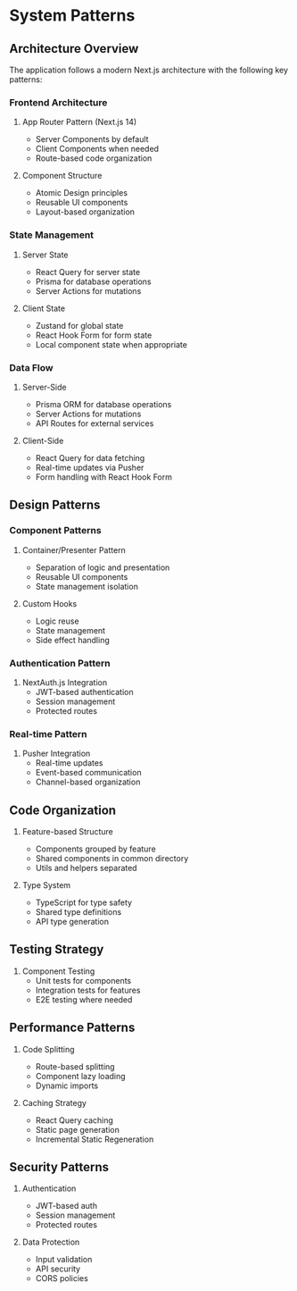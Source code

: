 # System Patterns

## Architecture Overview

The application follows a modern Next.js architecture with the following key patterns:

### Frontend Architecture

1. App Router Pattern (Next.js 14)

   - Server Components by default
   - Client Components when needed
   - Route-based code organization

2. Component Structure
   - Atomic Design principles
   - Reusable UI components
   - Layout-based organization

### State Management

1. Server State

   - React Query for server state
   - Prisma for database operations
   - Server Actions for mutations

2. Client State
   - Zustand for global state
   - React Hook Form for form state
   - Local component state when appropriate

### Data Flow

1. Server-Side

   - Prisma ORM for database operations
   - Server Actions for mutations
   - API Routes for external services

2. Client-Side
   - React Query for data fetching
   - Real-time updates via Pusher
   - Form handling with React Hook Form

## Design Patterns

### Component Patterns

1. Container/Presenter Pattern

   - Separation of logic and presentation
   - Reusable UI components
   - State management isolation

2. Custom Hooks
   - Logic reuse
   - State management
   - Side effect handling

### Authentication Pattern

1. NextAuth.js Integration
   - JWT-based authentication
   - Session management
   - Protected routes

### Real-time Pattern

1. Pusher Integration
   - Real-time updates
   - Event-based communication
   - Channel-based organization

## Code Organization

1. Feature-based Structure

   - Components grouped by feature
   - Shared components in common directory
   - Utils and helpers separated

2. Type System
   - TypeScript for type safety
   - Shared type definitions
   - API type generation

## Testing Strategy

1. Component Testing
   - Unit tests for components
   - Integration tests for features
   - E2E testing where needed

## Performance Patterns

1. Code Splitting

   - Route-based splitting
   - Component lazy loading
   - Dynamic imports

2. Caching Strategy
   - React Query caching
   - Static page generation
   - Incremental Static Regeneration

## Security Patterns

1. Authentication

   - JWT-based auth
   - Session management
   - Protected routes

2. Data Protection
   - Input validation
   - API security
   - CORS policies
